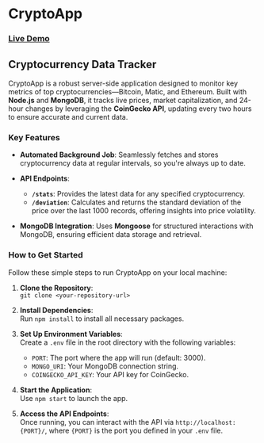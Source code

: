 # **CryptoApp**

### [Live Demo](https://crypto-app-theta-blond.vercel.app/)

## **Cryptocurrency Data Tracker**

CryptoApp is a robust server-side application designed to monitor key metrics of top cryptocurrencies—Bitcoin, Matic, and Ethereum. Built with **Node.js** and **MongoDB**, it tracks live prices, market capitalization, and 24-hour changes by leveraging the **CoinGecko API**, updating every two hours to ensure accurate and current data.

### **Key Features**

- **Automated Background Job**: Seamlessly fetches and stores cryptocurrency data at regular intervals, so you're always up to date.
  
- **API Endpoints**:
  - **`/stats`**: Provides the latest data for any specified cryptocurrency.
  - **`/deviation`**: Calculates and returns the standard deviation of the price over the last 1000 records, offering insights into price volatility.
  
- **MongoDB Integration**: Uses **Mongoose** for structured interactions with MongoDB, ensuring efficient data storage and retrieval.

### **How to Get Started**

Follow these simple steps to run CryptoApp on your local machine:

1. **Clone the Repository**:  
   `git clone <your-repository-url>`

2. **Install Dependencies**:  
   Run `npm install` to install all necessary packages.

3. **Set Up Environment Variables**:  
   Create a `.env` file in the root directory with the following variables:
   - `PORT`: The port where the app will run (default: 3000).
   - `MONGO_URI`: Your MongoDB connection string.
   - `COINGECKO_API_KEY`: Your API key for CoinGecko.

4. **Start the Application**:  
   Use `npm start` to launch the app.

5. **Access the API Endpoints**:  
   Once running, you can interact with the API via `http://localhost:{PORT}/`, where `{PORT}` is the port you defined in your `.env` file.

